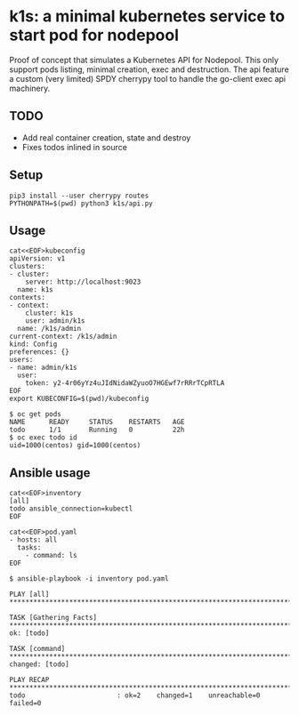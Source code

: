 # k1s: a minimal kubernetes service to start pod for nodepool

Proof of concept that simulates a Kubernetes API for Nodepool.
This only support pods listing, minimal creation, exec and destruction.
The api feature a custom (very limited) SPDY cherrypy tool to handle
the go-client exec api machinery.

## TODO

* Add real container creation, state and destroy
* Fixes todos inlined in source

## Setup

```
pip3 install --user cherrypy routes
PYTHONPATH=$(pwd) python3 k1s/api.py
```

## Usage

```
cat<<EOF>kubeconfig
apiVersion: v1
clusters:
- cluster:
    server: http://localhost:9023
  name: k1s
contexts:
- context:
    cluster: k1s
    user: admin/k1s
  name: /k1s/admin
current-context: /k1s/admin
kind: Config
preferences: {}
users:
- name: admin/k1s
  user:
    token: y2-4r06yYz4uJIdNidaWZyuoO7HGEwf7rRRrTCpRTLA
EOF
export KUBECONFIG=$(pwd)/kubeconfig

$ oc get pods
NAME      READY     STATUS    RESTARTS   AGE
todo      1/1       Running   0          22h
$ oc exec todo id
uid=1000(centos) gid=1000(centos)
```

## Ansible usage

```
cat<<EOF>inventory
[all]
todo ansible_connection=kubectl
EOF

cat<<EOF>pod.yaml
- hosts: all
  tasks:
    - command: ls
EOF

$ ansible-playbook -i inventory pod.yaml

PLAY [all] ************************************************************************************************************

TASK [Gathering Facts] ************************************************************************************************
ok: [todo]

TASK [command] ********************************************************************************************************
changed: [todo]

PLAY RECAP ************************************************************************************************************
todo                       : ok=2    changed=1    unreachable=0    failed=0
```
